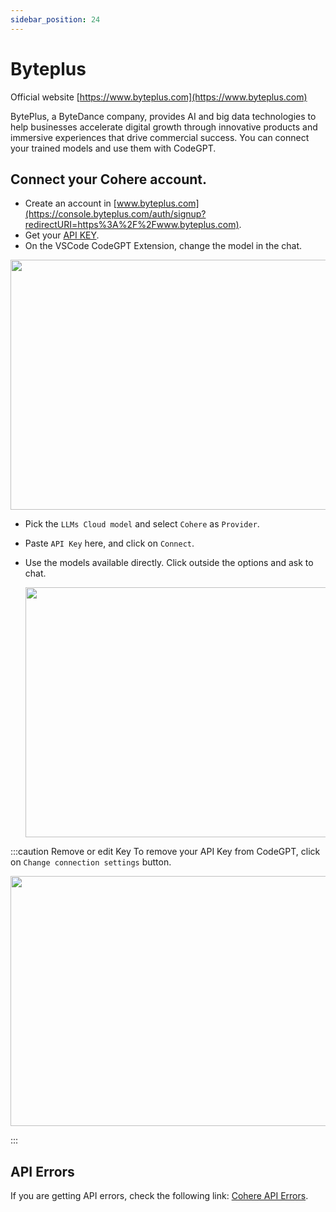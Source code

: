 ```yaml
---
sidebar_position: 24
---
```

# Byteplus
Official website [https://www.byteplus.com](https://www.byteplus.com)

BytePlus, a ByteDance company, provides AI and big data technologies to help businesses accelerate digital growth through innovative products and immersive experiences that drive commercial success.
You can connect your trained models and use them with CodeGPT.

## Connect your Cohere account.
- Create an account in [www.byteplus.com](https://console.byteplus.com/auth/signup?redirectURI=https%3A%2F%2Fwww.byteplus.com).
- Get your [API KEY](https://console.byteplus.com/ark/region:ark-stg+ap-southeast-1/apiKey?apikey=%7B%7D).
- On the VSCode CodeGPT Extension, change the model in the chat.

<p align="center"><img width="550" height="400" src="https://github.com/user-attachments/assets/6d5a8bbb-f024-49f5-bbbb-223ce0b983f6" /></p>



- Pick the `LLMs Cloud model` and select `Cohere` as `Provider`.
- Paste `API Key` here, and click on `Connect`.
- Use the models available directly. Click outside the options and ask to chat.

  <p align="center"><img width="550" height="400" src="https://github.com/user-attachments/assets/377eab5e-9abb-4272-a985-b62ff484b5b1"/></p>

:::caution Remove or edit Key
To remove your API Key from CodeGPT, click on `Change connection settings` button.
 <p align="center"><img width="550" height="400" src="https://github.com/user-attachments/assets/21e7d4b8-8d59-49d5-9b5e-2caeef9d1786"/></p>
:::

 
## API Errors
If you are getting API errors, check the following link: [Cohere API Errors](https://docs.cohere.ai/reference/errors).

